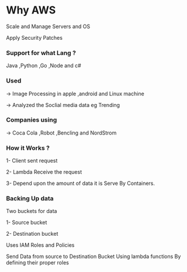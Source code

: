# Why AWS

Scale and Manage Servers and OS

Apply Security Patches
### Support for what Lang ?
Java ,Python ,Go ,Node and c#

### Used

 -> Image Processing in apple ,android and Linux machine 
 
 -> Analyzed the Soclial media data eg Trending 
 
### Companies using 

 -> Coca Cola ,Robot ,Bencling and NordStrom
 
### How it Works ?
 
 1- Client sent request
 
 2- Lambda Receive the request
 
 3- Depend upon the amount of data it is Serve By Containers.

### Backing Up data 

Two buckets for data 

1- Source bucket

2- Destination bucket

Uses IAM Roles and Policies

Send Data from source to Destination Bucket Using lambda functions By defining their proper roles
